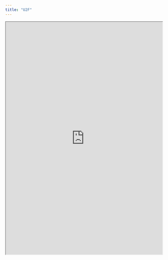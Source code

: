 ```yaml
---
title: "U2F"
---
```



<iframe height="750" width="100%" src="https://ewelton.github.io/ktest/wiki.html#U2F"></iframe>

